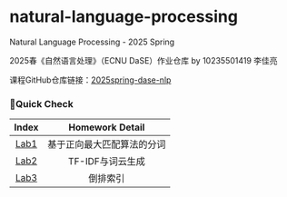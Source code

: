 # natural-language-processing
Natural Language Processing - 2025 Spring

2025春《自然语言处理》（ECNU DaSE）作业仓库 by 10235501419 李佳亮

课程GitHub仓库链接：[2025spring-dase-nlp](https://github.com/xuhuahuang813/2025spring-dase-nlp)

### 🚀Quick Check

|     Index     |  Homework Detail   |
| :-----------: |:------------------:|
| [Lab1](lab1/) |   基于正向最大匹配算法的分词    |
| [Lab2](lab2/) |    TF-IDF与词云生成     |
| [Lab3](lab3/) |        倒排索引        |
